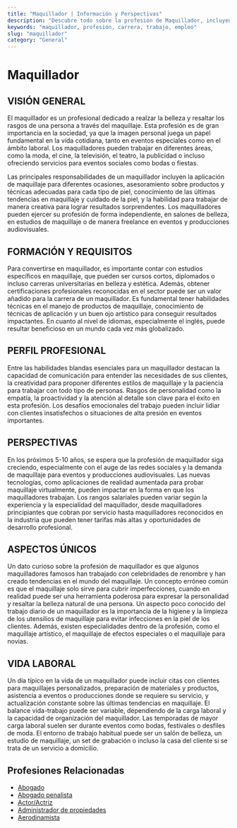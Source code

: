 ```yaml
---
title: "Maquillador | Información y Perspectivas"
description: "Descubre todo sobre la profesión de Maquillador, incluyendo responsabilidades, requisitos y oportunidades."
keywords: "maquillador, profesión, carrera, trabajo, empleo"
slug: "maquillador"
category: "General"
---
```


# Maquillador

## VISIÓN GENERAL

El maquillador es un profesional dedicado a realzar la belleza y resaltar los rasgos de una persona a través del maquillaje. Esta profesión es de gran importancia en la sociedad, ya que la imagen personal juega un papel fundamental en la vida cotidiana, tanto en eventos especiales como en el ámbito laboral. Los maquilladores pueden trabajar en diferentes áreas, como la moda, el cine, la televisión, el teatro, la publicidad o incluso ofreciendo servicios para eventos sociales como bodas o fiestas.

Las principales responsabilidades de un maquillador incluyen la aplicación de maquillaje para diferentes ocasiones, asesoramiento sobre productos y técnicas adecuadas para cada tipo de piel, conocimiento de las últimas tendencias en maquillaje y cuidado de la piel, y la habilidad para trabajar de manera creativa para lograr resultados sorprendentes. Los maquilladores pueden ejercer su profesión de forma independiente, en salones de belleza, en estudios de maquillaje o de manera freelance en eventos y producciones audiovisuales.

## FORMACIÓN Y REQUISITOS

Para convertirse en maquillador, es importante contar con estudios específicos en maquillaje, que pueden ser cursos cortos, diplomados o incluso carreras universitarias en belleza y estética. Además, obtener certificaciones profesionales reconocidas en el sector puede ser un valor añadido para la carrera de un maquillador. Es fundamental tener habilidades técnicas en el manejo de productos de maquillaje, conocimiento de técnicas de aplicación y un buen ojo artístico para conseguir resultados impactantes. En cuanto al nivel de idiomas, especialmente el inglés, puede resultar beneficioso en un mundo cada vez más globalizado.

## PERFIL PROFESIONAL

Entre las habilidades blandas esenciales para un maquillador destacan la capacidad de comunicación para entender las necesidades de sus clientes, la creatividad para proponer diferentes estilos de maquillaje y la paciencia para trabajar con todo tipo de personas. Rasgos de personalidad como la empatía, la proactividad y la atención al detalle son clave para el éxito en esta profesión. Los desafíos emocionales del trabajo pueden incluir lidiar con clientes insatisfechos o situaciones de alta presión en eventos importantes.

## PERSPECTIVAS

En los próximos 5-10 años, se espera que la profesión de maquillador siga creciendo, especialmente con el auge de las redes sociales y la demanda de maquillaje para eventos y producciones audiovisuales. Las nuevas tecnologías, como aplicaciones de realidad aumentada para probar maquillaje virtualmente, pueden impactar en la forma en que los maquilladores trabajan. Los rangos salariales pueden variar según la experiencia y la especialidad del maquillador, desde maquilladores principiantes que cobran por servicio hasta maquilladores reconocidos en la industria que pueden tener tarifas más altas y oportunidades de desarrollo profesional.

## ASPECTOS ÚNICOS

Un dato curioso sobre la profesión de maquillador es que algunos maquilladores famosos han trabajado con celebridades de renombre y han creado tendencias en el mundo del maquillaje. Un concepto erróneo común es que el maquillaje solo sirve para cubrir imperfecciones, cuando en realidad puede ser una herramienta poderosa para expresar la personalidad y resaltar la belleza natural de una persona. Un aspecto poco conocido del trabajo diario de un maquillador es la importancia de la higiene y la limpieza de los utensilios de maquillaje para evitar infecciones en la piel de los clientes. Además, existen especialidades dentro de la profesión, como el maquillaje artístico, el maquillaje de efectos especiales o el maquillaje para novias.

## VIDA LABORAL

Un día típico en la vida de un maquillador puede incluir citas con clientes para maquillajes personalizados, preparación de materiales y productos, asistencia a eventos o producciones donde se requiere su servicio, y actualización constante sobre las últimas tendencias en maquillaje. El balance vida-trabajo puede ser variable, dependiendo de la carga laboral y la capacidad de organización del maquillador. Las temporadas de mayor carga laboral suelen ser durante eventos como bodas, festivales o desfiles de moda. El entorno de trabajo habitual puede ser un salón de belleza, un estudio de maquillaje, un set de grabación o incluso la casa del cliente si se trata de un servicio a domicilio.
## Profesiones Relacionadas

- [Abogado](/profesiones/abogado/)
- [Abogado penalista](/profesiones/abogado-penalista/)
- [Actor/Actriz](/profesiones/actor-actriz/)
- [Administrador de propiedades](/profesiones/administrador-de-propiedades/)
- [Aerodinamista](/profesiones/aerodinamista/)

